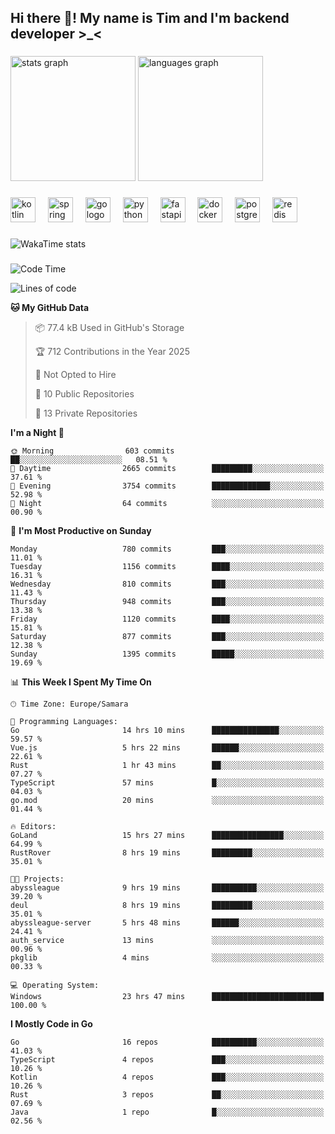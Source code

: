 <h2 align="left">Hi there 👋! My name is Tim and I'm backend developer >_<</h2>

###

<div align="left">
  <img src="https://github-readme-stats-qilm.vercel.app/api?username=intezya&hide_title=false&hide_rank=false&show_icons=true&include_all_commits=true&count_private=true&disable_animations=false&theme=omni&locale=en&hide_border=true&order=1&show=prs_merged&hide=issues" height="200" alt="stats graph"  />
  <img src="https://github-readme-stats-qilm.vercel.app/api/top-langs?username=intezya&locale=en&hide_title=false&layout=donut&langs_count=5&theme=omni&hide_border=true&order=2&exclude_repo=github-readme-stats&hide=mako" height="200" alt="languages graph"  />
</div>

###

<div align="left">
  <img src="https://img.shields.io/badge/Kotlin-7F52FF?logo=kotlin&logoColor=white&style=for-the-badge" height="40" alt="kotlin logo"  />
  <img width="12" />
  <img src="https://img.shields.io/badge/Spring-6DB33F?logo=spring&logoColor=black&style=for-the-badge" height="40" alt="spring logo"  />
  <img width="12" />
  <img src="https://img.shields.io/badge/Go-00ADD8?logo=go&logoColor=white&style=for-the-badge" height="40" alt="go logo"  />
  <img width="12" />
  <img src="https://img.shields.io/badge/Python-3776AB?logo=python&logoColor=white&style=for-the-badge" height="40" alt="python logo"  />
  <img width="12" />
  <img src="https://img.shields.io/badge/FastAPI-009688?logo=fastapi&logoColor=white&style=for-the-badge" height="40" alt="fastapi logo"  />
  <img width="12" />
  <img src="https://img.shields.io/badge/Docker-2496ED?logo=docker&logoColor=white&style=for-the-badge" height="40" alt="docker logo"  />
  <img width="12" />
  <img src="https://img.shields.io/badge/PostgreSQL-4169E1?logo=postgresql&logoColor=white&style=for-the-badge" height="40" alt="postgresql logo"  />
  <img width="12" />
  <img src="https://img.shields.io/badge/Redis-DC382D?logo=redis&logoColor=white&style=for-the-badge" height="40" alt="redis logo"  />
</div>

###

<picture>
	<source
		srcset="https://github-readme-stats-qilm.vercel.app/api/wakatime?username=intezya&theme=omni&layout=compact&hide_border=true"
		media="(prefers-color-scheme: dark)%2C (prefers-color-scheme: no-preference)"
	/>
	<img alt="WakaTime stats" src="https://github-readme-stats-qilm.vercel.app/api/wakatime?username=intezya&theme=omni&layout=compact&hide_border=true&"/>
</picture>

###

<!--START_SECTION:waka-->
![Code Time](http://img.shields.io/badge/Code%20Time-885%20hrs%2011%20mins-blue)

![Lines of code](https://img.shields.io/badge/From%20Hello%20World%20I%27ve%20Written-1.0%20million%20lines%20of%20code-blue)

**🐱 My GitHub Data** 

> 📦 77.4 kB Used in GitHub's Storage 
 > 
> 🏆 712 Contributions in the Year 2025
 > 
> 🚫 Not Opted to Hire
 > 
> 📜 10 Public Repositories 
 > 
> 🔑 13 Private Repositories 
 > 
**I'm a Night 🦉** 

```text
🌞 Morning                603 commits         ██░░░░░░░░░░░░░░░░░░░░░░░   08.51 % 
🌆 Daytime                2665 commits        █████████░░░░░░░░░░░░░░░░   37.61 % 
🌃 Evening                3754 commits        █████████████░░░░░░░░░░░░   52.98 % 
🌙 Night                  64 commits          ░░░░░░░░░░░░░░░░░░░░░░░░░   00.90 % 
```
📅 **I'm Most Productive on Sunday** 

```text
Monday                   780 commits         ███░░░░░░░░░░░░░░░░░░░░░░   11.01 % 
Tuesday                  1156 commits        ████░░░░░░░░░░░░░░░░░░░░░   16.31 % 
Wednesday                810 commits         ███░░░░░░░░░░░░░░░░░░░░░░   11.43 % 
Thursday                 948 commits         ███░░░░░░░░░░░░░░░░░░░░░░   13.38 % 
Friday                   1120 commits        ████░░░░░░░░░░░░░░░░░░░░░   15.81 % 
Saturday                 877 commits         ███░░░░░░░░░░░░░░░░░░░░░░   12.38 % 
Sunday                   1395 commits        █████░░░░░░░░░░░░░░░░░░░░   19.69 % 
```


📊 **This Week I Spent My Time On** 

```text
🕑︎ Time Zone: Europe/Samara

💬 Programming Languages: 
Go                       14 hrs 10 mins      ███████████████░░░░░░░░░░   59.57 % 
Vue.js                   5 hrs 22 mins       ██████░░░░░░░░░░░░░░░░░░░   22.61 % 
Rust                     1 hr 43 mins        ██░░░░░░░░░░░░░░░░░░░░░░░   07.27 % 
TypeScript               57 mins             █░░░░░░░░░░░░░░░░░░░░░░░░   04.03 % 
go.mod                   20 mins             ░░░░░░░░░░░░░░░░░░░░░░░░░   01.44 % 

🔥 Editors: 
GoLand                   15 hrs 27 mins      ████████████████░░░░░░░░░   64.99 % 
RustRover                8 hrs 19 mins       █████████░░░░░░░░░░░░░░░░   35.01 % 

🐱‍💻 Projects: 
abyssleague              9 hrs 19 mins       ██████████░░░░░░░░░░░░░░░   39.20 % 
deul                     8 hrs 19 mins       █████████░░░░░░░░░░░░░░░░   35.01 % 
abyssleague-server       5 hrs 48 mins       ██████░░░░░░░░░░░░░░░░░░░   24.41 % 
auth_service             13 mins             ░░░░░░░░░░░░░░░░░░░░░░░░░   00.96 % 
pkglib                   4 mins              ░░░░░░░░░░░░░░░░░░░░░░░░░   00.33 % 

💻 Operating System: 
Windows                  23 hrs 47 mins      █████████████████████████   100.00 % 
```

**I Mostly Code in Go** 

```text
Go                       16 repos            ██████████░░░░░░░░░░░░░░░   41.03 % 
TypeScript               4 repos             ███░░░░░░░░░░░░░░░░░░░░░░   10.26 % 
Kotlin                   4 repos             ███░░░░░░░░░░░░░░░░░░░░░░   10.26 % 
Rust                     3 repos             ██░░░░░░░░░░░░░░░░░░░░░░░   07.69 % 
Java                     1 repo              █░░░░░░░░░░░░░░░░░░░░░░░░   02.56 % 
```




<!--END_SECTION:waka-->
